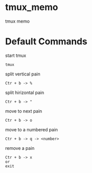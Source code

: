 # tmux_memo
tmux memo

# Default Commands

start tmux

```
tmux
```

split vertical pain

```
Ctr + b -> %
```

split hirizontal pain

```
Ctr + b -> "
```

move to next pain

```
Ctr + b -> o
```

move to a numbered pain

```
Ctr + b -> q -> <number>  
```

remove a pain

```
Ctr + b -> x
or
exit
```
